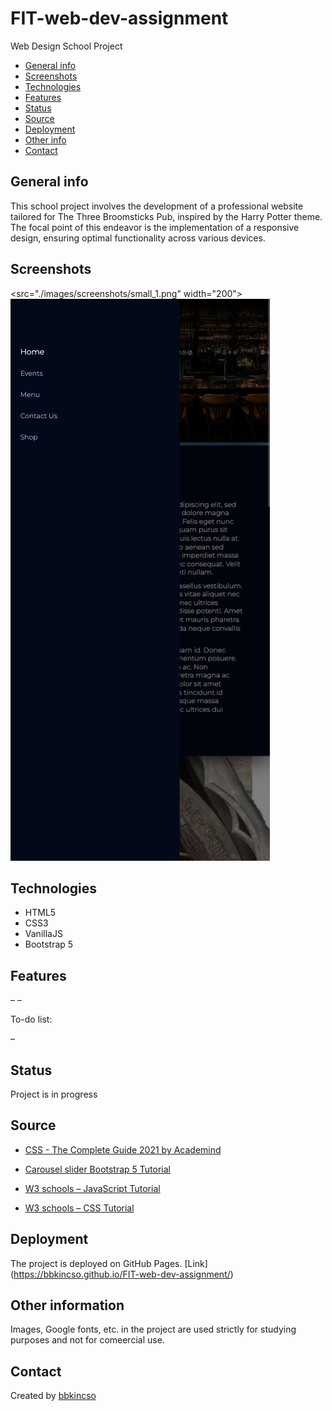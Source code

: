 # FIT-web-dev-assignment

Web Design School Project

- [General info](#general-info)
- [Screenshots](#screenshots)
- [Technologies](#technologies)
- [Features](#features)
- [Status](#status)
- [Source](#source)
- [Deployment](#deployment)
- [Other info](#other-info)
- [Contact](#contact)

## General info

This school project involves the development of a professional website tailored for The Three Broomsticks Pub, inspired by the Harry Potter theme. The focal point of this endeavor is the implementation of a responsive design, ensuring optimal functionality across various devices.

## Screenshots

<src="./images/screenshots/small_1.png" width="200"> ![screenshot](./images/screenshots/small1:2.png)

## Technologies

- HTML5
- CSS3
- VanillaJS
- Bootstrap 5

## Features

–
–

To-do list:

–

## Status

Project is in progress

## Source

- [CSS - The Complete Guide 2021 by Academind](https://www.udemy.com/course/css-the-complete-guide-incl-flexbox-grid-sass/)

- [Carousel slider Bootstrap 5 Tutorial](https://mdbootstrap.com/docs/standard/components/carousel/)

- [W3 schools – JavaScript Tutorial](https://www.w3schools.com/js/default.asp)

- [W3 schools – CSS Tutorial](https://www.w3schools.com/css/default.asp)

## Deployment

The project is deployed on GitHub Pages. [Link] (https://bbkincso.github.io/FIT-web-dev-assignment/)

## Other information

Images, Google fonts, etc. in the project are used strictly for studying purposes and not for comeercial use.

## Contact

Created by [bbkincso](https://www.linkedin.com/in/bbkincso)

